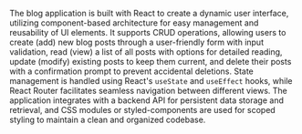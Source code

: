 The blog application is built with React to create a dynamic user interface, utilizing component-based architecture for easy management and reusability of UI elements.
It supports CRUD operations, allowing users to create (add) new blog posts through a user-friendly form with input validation, read (view) a list of all posts with options for detailed reading, 
update (modify) existing posts to keep them current, and delete their posts with a confirmation prompt to prevent accidental deletions. 
State management is handled using React's `useState` and `useEffect` hooks, while React Router facilitates seamless navigation between different views. 
The application integrates with a backend API for persistent data storage and retrieval, and CSS modules or styled-components are used for scoped styling to maintain a clean and organized codebase.

